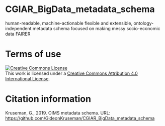 # CGIAR_BigData_metadata_schema
human-readable, machine-actionable flexible and extensible, ontology-independent metadata schema focused on making messy socio-economic data FAIRER

# Terms of use
<a rel="license" href="http://creativecommons.org/licenses/by/4.0/"><img alt="Creative Commons License" style="border-width:0" src="https://i.creativecommons.org/l/by/4.0/88x31.png" /></a><br />This work is licensed under a <a rel="license" href="http://creativecommons.org/licenses/by/4.0/">Creative Commons Attribution 4.0 International License</a>.

# Citation information
Kruseman, G., 2019. OIMS metadata schema. URL: https://github.com/GideonKruseman/CGIAR_BigData_metadata_schema
